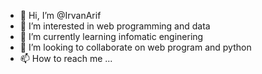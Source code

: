 - 👋 Hi, I’m @IrvanArif
- 👀 I’m interested in web programming and data
- 🌱 I’m currently learning infomatic enginering
- 💞️ I’m looking to collaborate on web program and python
- 📫 How to reach me ...

<!---
IrvanArif/IrvanArif is a ✨ special ✨ repository because its `README.md` (this file) appears on your GitHub profile.
You can click the Preview link to take a look at your changes.
--->
